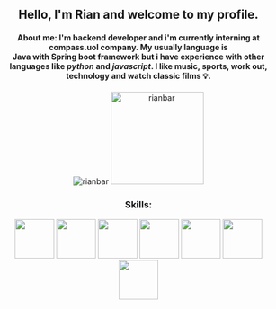 <div align="center">
    <h2>Hello, I'm Rian and welcome to my profile.</h2>
    <h4><strong>About me:</strong>
     I'm backend developer and i'm currently interning at compass.uol company. My usually language is</br>
     <strong>Java</strong> with <strong>Spring boot framework</strong> but i have experience with other languages like <i>python</i> and <i>javascript</i>. I like music, sports, work out, technology and watch classic films 💡.</h4>
</div>

<div align="center">
  <img align="" 6 src="https://github-readme-stats.vercel.app/api/top-langs/?username=rianbar&layout=compact&theme=tokyonight" alt="rianbar" />
  <img align="" height=165 src="https://github-readme-streak-stats.herokuapp.com/?user=rianbar&theme=tokyonight" alt="rianbar" />
</div>

<div>
<h3 align="center">Skills:</h3>
    <p align="center">
    <a>
        <img height=70 src="https://cdn.jsdelivr.net/gh/devicons/devicon/icons/java/java-original-wordmark.svg" />
        <img height=70 src="https://cdn.jsdelivr.net/gh/devicons/devicon/icons/spring/spring-original-wordmark.svg" />
        <img height=70 src="https://cdn.jsdelivr.net/gh/devicons/devicon/icons/apachekafka/apachekafka-original-wordmark.svg"/>
        <img height=70 src="https://cdn.jsdelivr.net/gh/devicons/devicon/icons/mysql/mysql-original-wordmark.svg"/>
        <img height=70 src="https://cdn.jsdelivr.net/gh/devicons/devicon/icons/postgresql/postgresql-original-wordmark.svg" />
        <img height=70 src="https://cdn.jsdelivr.net/gh/devicons/devicon/icons/docker/docker-original-wordmark.svg"/>
        <img height=70 src="https://cdn.jsdelivr.net/gh/devicons/devicon/icons/git/git-original-wordmark.svg"/>
    </a>
    </p>
</div>
